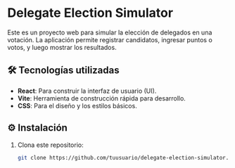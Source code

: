 # Delegate Election Simulator

Este es un proyecto web para simular la elección de delegados en una votación. La aplicación permite registrar candidatos, ingresar puntos o votos, y luego mostrar los resultados.

## 🛠️ Tecnologías utilizadas

- **React**: Para construir la interfaz de usuario (UI).
- **Vite**: Herramienta de construcción rápida para desarrollo.
- **CSS**: Para el diseño y los estilos básicos.

## ⚙️ Instalación

1. Clona este repositorio:

   ```bash
   git clone https://github.com/tuusuario/delegate-election-simulator.git

